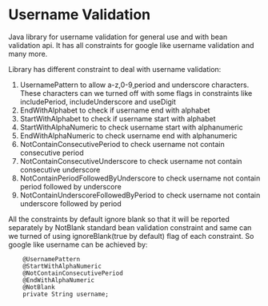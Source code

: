 # Username Validation
Java library for username validation for general use
and with bean validation api.
It has all constraints for google like username validation and many more.

Library has different constraint to deal with username validation:

1. UsernamePattern to allow a-z,0-9,period and underscore characters. These characters can we turned off with some flags in constraints like includePeriod, includeUnderscore and useDigit
2. EndWithAlphabet to check if username end with alphabet
3. StartWithAlphabet to check if username start with alphabet
4. StartWithAlphaNumeric to check username start with alphanumeric
5. EndWithAlphaNumeric to check username end with alphanumeric
6. NotContainConsecutivePeriod to check username not contain consecutive period
7. NotContainConsecutiveUnderscore to check username not contain consecutive underscore
8. NotContainPeriodFollowedByUnderscore to check username not contain period followed by underscore
9. NotContainUnderscoreFollowedByPeriod to check username not contain underscore followed by period

All the constraints by default ignore blank so that it will be reported separately by NotBlank standard bean validation constraint and same can we turned of using ignoreBlank(true by default) flag of each constraint. So google like username can be achieved by:

        @UsernamePattern
        @StartWithAlphaNumeric
        @NotContainConsecutivePeriod
        @EndWithAlphaNumeric
        @NotBlank
        private String username;